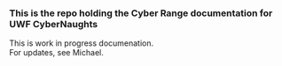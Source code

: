 ### This is the repo holding the Cyber Range documentation for UWF CyberNaughts

This is work in progress documenation.  
For updates, see Michael.
